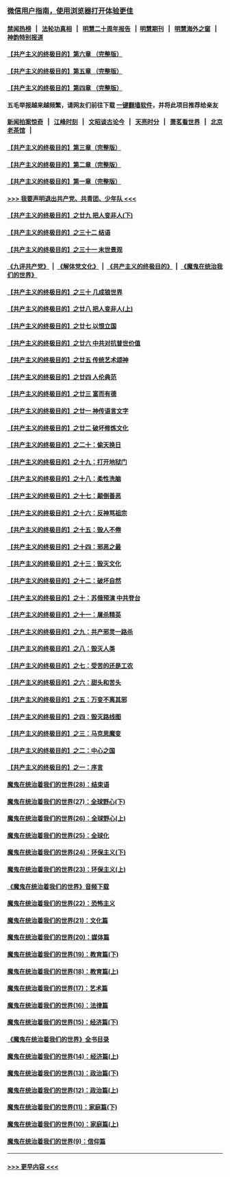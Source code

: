 ### [微信用户指南，使用浏览器打开体验更佳](https://github.com/gfw-breaker/banned-news1/blob/master/indexes/wechat-guide.md?t=0)
#### [禁闻热榜](热点新闻.md?t=0)  &nbsp;&nbsp;|&nbsp;&nbsp; [法轮功真相](https://github.com/gfw-breaker/truth/blob/master/README.md?t=0) &nbsp;&nbsp;|&nbsp;&nbsp; [明慧二十周年报告](https://github.com/gfw-breaker/mh-reports/blob/master/README.md?t=0) &nbsp;&nbsp;|&nbsp;&nbsp;[明慧期刊](https://github.com/gfw-breaker/mh-qikan) &nbsp;&nbsp;|&nbsp;&nbsp; [明慧海外之窗](https://github.com/gfw-breaker/mh-news/blob/master/README.md?t=0) &nbsp;&nbsp;|&nbsp;&nbsp; [神韵特别报道](https://github.com/gfw-breaker/mh-news/blob/master/shenyun.md?t=0)
#### [【共产主义的终极目的】第六章 （完整版）](../pages/nsc422/n11428913.md?t=02160755) 
#### [【共产主义的终极目的】第五章 （完整版）](../pages/nsc422/n11428912.md?t=02160755) 
#### [【共产主义的终极目的】第四章 （完整版）](../pages/nsc422/n11428907.md?t=02160755) 
#### 五毛举报越来越频繁，请网友们前往下载 [一键翻墙软件](https://github.com/gfw-breaker/ssr-accounts)，并将此项目推荐给亲友
#### [新闻拍案惊奇](https://github.com/gfw-breaker/banned-news1/blob/master/pages/link4.md) &nbsp;&nbsp;|&nbsp;&nbsp; [江峰时刻](https://github.com/gfw-breaker/banned-news1/blob/master/pages/link4.md) &nbsp;&nbsp;|&nbsp;&nbsp; [文昭谈古论今](https://github.com/gfw-breaker/banned-news1/blob/master/pages/link4.md) &nbsp;&nbsp;|&nbsp;&nbsp; [天亮时分](https://github.com/gfw-breaker/banned-news1/blob/master/pages/link4.md) &nbsp;&nbsp;|&nbsp;&nbsp; [萧茗看世界](https://github.com/gfw-breaker/banned-news1/blob/master/pages/link4.md) &nbsp;&nbsp;|&nbsp;&nbsp; [北京老茶馆](https://github.com/gfw-breaker/banned-news1/blob/master/pages/link4.md) &nbsp;&nbsp;|&nbsp;&nbsp; 
#### [【共产主义的终极目的】第三章（完整版）](../pages/nsc422/n11428848.md?t=02160755) 
#### [【共产主义的终极目的】第二章（完整版）](../pages/nsc422/n11428831.md?t=02160755) 
#### [【共产主义的终极目的】第一章（完整版）](../pages/nsc422/n11417651.md?t=02160755) 
#### [>>> 我要声明退出共产党、共青团、少年队 <<<](https://github.com/begood0513/goodnews/blob/master/quit/letter.md) 
#### [【共产主义的终极目的】之廿九 把人变非人(下)](../pages/nsc422/n11344140.md?t=02160755) 
#### [【共产主义的终极目的】之三十二 结语](../pages/nsc422/n11360535.md?t=02160755) 
#### [【共产主义的终极目的】之三十一 末世景观](../pages/nsc422/n11351129.md?t=02160755) 
#### [《九评共产党》](https://github.com/begood0513/9ping.md/blob/master/README.md) &nbsp;|&nbsp; [《解体党文化》](../../../../jtdwh.md/blob/master/README.md)  &nbsp;|&nbsp; [《共产主义的终极目的》](../../../../gczydzjmd.md/blob/master/README.md) &nbsp;|&nbsp; [《魔鬼在统治我们的世界》](../../../../mgztzwmdsj.md/blob/master/README.md) 
#### [【共产主义的终极目的】之三十 几成狼世界](../pages/nsc422/n11348280.md?t=02160755) 
#### [【共产主义的终极目的】之廿八 把人变非人(上)](../pages/nsc422/n11340492.md?t=02160755) 
#### [【共产主义的终极目的】之廿七 以恨立国](../pages/nsc422/n11336944.md?t=02160755) 
#### [【共产主义的终极目的】之廿六 中共对抗普世价值](../pages/nsc422/n11324785.md?t=02160755) 
#### [【共产主义的终极目的】之廿五 传统艺术颂神](../pages/nsc422/n11296396.md?t=02160755) 
#### [【共产主义的终极目的】之廿四 人伦典范](../pages/nsc422/n11296397.md?t=02160755) 
#### [【共产主义的终极目的】之廿三 富而有德](../pages/nsc422/n11283598.md?t=02160755) 
#### [【共产主义的终极目的】之廿一 神传语言文字](../pages/nsc422/n11263265.md?t=02160755) 
#### [【共产主义的终极目的】之廿二 破坏修炼文化](../pages/nsc422/n11245728.md?t=02160755) 
#### [【共产主义的终极目的】之二十：偷天换日](../pages/nsc422/n11238846.md?t=02160755) 
#### [【共产主义的终极目的】之十九：打开地狱门](../pages/nsc422/n11206376.md?t=02160755) 
#### [【共产主义的终极目的】之十八：柔性洗脑](../pages/nsc422/n11199994.md?t=02160755) 
#### [【共产主义的终极目的】之十七：颠倒善恶](../pages/nsc422/n11179782.md?t=02160755) 
#### [【共产主义的终极目的】之十六：反神骂祖宗](../pages/nsc422/n11166798.md?t=02160755) 
#### [【共产主义的终极目的】之十五：毁人不倦](../pages/nsc422/n11166792.md?t=02160755) 
#### [【共产主义的终极目的】之十四：邪恶之最](../pages/nsc422/n11150249.md?t=02160755) 
#### [【共产主义的终极目的】之十三：毁灭文化](../pages/nsc422/n11135227.md?t=02160755) 
#### [【共产主义的终极目的】之十二：破坏自然](../pages/nsc422/n11135214.md?t=02160755) 
#### [【共产主义的终极目的】之十：苏俄预演 中共登台](../pages/nsc422/n11118424.md?t=02160755) 
#### [【共产主义的终极目的】之十一：屠杀精英](../pages/nsc422/n11118442.md?t=02160755) 
#### [【共产主义的终极目的】之九：共产邪灵一路杀](../pages/nsc422/n11114139.md?t=02160755) 
#### [【共产主义的终极目的】之八：毁灭人类](../pages/nsc422/n11108503.md?t=02160755) 
#### [【共产主义的终极目的】之七：受苦的还是工农](../pages/nsc422/n11101809.md?t=02160755) 
#### [【共产主义的终极目的】之六：甜头和苦头](../pages/nsc422/n11096971.md?t=02160755) 
#### [【共产主义的终极目的】之五：万变不离其邪](../pages/nsc422/n11091285.md?t=02160755) 
#### [【共产主义的终极目的】之四：毁灭路线图](../pages/nsc422/n11086284.md?t=02160755) 
#### [【共产主义的终极目的】之三：马克思魔变](../pages/nsc422/n11061941.md?t=02160755) 
#### [【共产主义的终极目的】之二：中心之国](../pages/nsc422/n11047728.md?t=02160755) 
#### [【共产主义的终极目的】之一：序言](../pages/nsc422/n11086077.md?t=02160755) 
#### [魔鬼在统治着我们的世界(28)：结束语](../pages/nsc422/n10936246.md?t=02160755) 
#### [魔鬼在统治着我们的世界(27)：全球野心(下)](../pages/nsc422/n10928319.md?t=02160755) 
#### [魔鬼在统治着我们的世界(26)：全球野心(上)](../pages/nsc422/n10900318.md?t=02160755) 
#### [魔鬼在统治着我们的世界(25)：全球化](../pages/nsc422/n10788205.md?t=02160755) 
#### [魔鬼在统治着我们的世界(24)：环保主义(下)](../pages/nsc422/n10695307.md?t=02160755) 
#### [魔鬼在统治着我们的世界(23)：环保主义(上)](../pages/nsc422/n10688613.md?t=02160755) 
#### [《魔鬼在统治着我们的世界》音频下载](../pages/nsc422/n10635553.md?t=02160755) 
#### [魔鬼在统治着我们的世界(22)：恐怖主义](../pages/nsc422/n10614727.md?t=02160755) 
#### [魔鬼在统治着我们的世界(21)：文化篇](../pages/nsc422/n10597706.md?t=02160755) 
#### [魔鬼在统治着我们的世界(20)：媒体篇](../pages/nsc422/n10586579.md?t=02160755) 
#### [魔鬼在统治着我们的世界(19)：教育篇(下)](../pages/nsc422/n10564808.md?t=02160755) 
#### [魔鬼在统治着我们的世界(18)：教育篇(上)](../pages/nsc422/n10526970.md?t=02160755) 
#### [魔鬼在统治着我们的世界(17)：艺术篇](../pages/nsc422/n10499093.md?t=02160755) 
#### [魔鬼在统治着我们的世界(16)：法律篇](../pages/nsc422/n10485969.md?t=02160755) 
#### [魔鬼在统治着我们的世界(15)：经济篇(下)](../pages/nsc422/n10469975.md?t=02160755) 
#### [《魔鬼在统治着我们的世界》全书目录](../pages/nsc422/n10464261.md?t=02160755) 
#### [魔鬼在统治着我们的世界(14)：经济篇(上)](../pages/nsc422/n10457370.md?t=02160755) 
#### [魔鬼在统治着我们的世界(13)：政治篇(下)](../pages/nsc422/n10448270.md?t=02160755) 
#### [魔鬼在统治着我们的世界(12)：政治篇(上)](../pages/nsc422/n10444576.md?t=02160755) 
#### [魔鬼在统治着我们的世界(11)：家庭篇(下)](../pages/nsc422/n10440961.md?t=02160755) 
#### [魔鬼在统治着我们的世界(10)：家庭篇(上)](../pages/nsc422/n10435448.md?t=02160755) 
#### [魔鬼在统治着我们的世界(9)：信仰篇](../pages/nsc422/n10432159.md?t=02160755) 

----
#### [ >>> 更早内容 <<< ](../indexes/nsc422-earlier.md)
